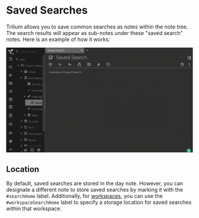 # Saved Searches

Trilium allows you to save common searches as notes within the note tree. The search results will appear as sub-notes under these "saved search" notes. Here is an example of how it works:

![save-search](images/saved-search-image.gif)

## Location

By default, saved searches are stored in the day note. However, you can designate a different note to store saved searches by marking it with the `#searchHome` label. Additionally, for [workspaces](workspace.md), you can use the `#workspaceSearchHome` label to specify a storage location for saved searches within that workspace.